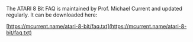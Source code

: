 The ATARI 8 Bit FAQ is maintained by Prof. Michael Current and updated regularly. It can be downloaded here:  
  
[https://mcurrent.name/atari-8-bit/faq.txt](https://mcurrent.name/atari-8-bit/faq.txt)  
